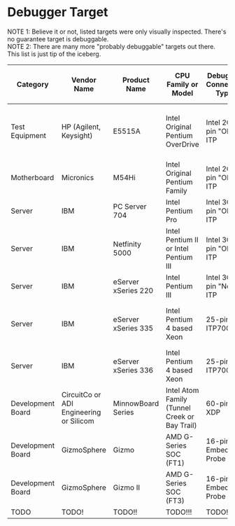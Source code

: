 # Debugger Target
NOTE 1: Believe it or not, listed targets were only visually inspected. There's no guarantee target is debuggable.  
NOTE 2: There are many more "probably debuggable" targets out there. This list is just tip of the iceberg.  

| Category | Vendor Name | Product Name | CPU Family or Model | Debugger Connector Type | Debugger Connector is Populated? | Additional Note |
| --- | --- | --- | --- | --- | --- | --- |
| Test Equipment | HP (Agilent, Keysight) | E5515A | Intel Original Pentium OverDrive | Intel 20-pin "Old" ITP | Yes | Part Number: E5515-60167 or E5515-69167 |
| Motherboard | Micronics | M54Hi | Intel Original Pentium Family | Intel 20-pin "Old" ITP | No | Part Number: 09-00236-xx |
| Server | IBM | PC Server 704 | Intel Pentium Pro | Intel 30-pin "Old" ITP | Yes | |
| Server | IBM | Netfinity 5000 | Intel Pentium II or Intel Pentium III | Intel 30-pin "Old" ITP | Yes or No | |
| Server | IBM | eServer xSeries 220 | Intel Pentium III | Intel 30-pin "New" ITP | Yes or No | |
| Server | IBM | eServer xSeries 335 | Intel Pentium 4 based Xeon | 25-pin ITP700 | Yes | x86_64 capable, but CPU replacement needed |
| Server | IBM | eServer xSeries 336 | Intel Pentium 4 based Xeon | 25-pin ITP700 | Yes | x86_64 capable |
| Development Board | CircuitCo or ADI Engineering or Silicom | MinnowBoard Series | Intel Atom Family (Tunnel Creek or Bay Trail) | 60-pin XDP | Yes | Additional "Lure" board needed |
| Development Board | GizmoSphere | Gizmo | AMD G-Series SOC (FT1) | 16-pin Embedded Probe | Yes | |
| Development Board | GizmoSphere | Gizmo II | AMD G-Series SOC (FT3) | 16-pin Embedded Probe | Yes | |
| TODO | TODO! | TODO!! | TODO!!! | TODO!!!! | TODO!!!!! | TODO!!!!!! |